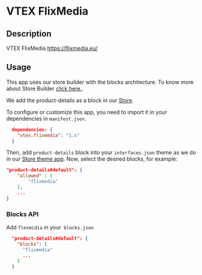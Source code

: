 # VTEX FlixMedia

## Description
VTEX FlixMedia
https://flixmedia.eu/

## Usage

This app uses our store builder with the blocks architecture. To know more about Store Builder [click here.](https://help.vtex.com/en/tutorial/understanding-storebuilder-and-stylesbuilder#structuring-and-configuring-our-store-with-object-object).

We add the product-details as a block in our [Store](https://github.com/vtex-apps/store/blob/master/store/interfaces.json).

To configure or customize this app, you need to import it in your dependencies in `manifest.json`.

```json
  dependencies: {
    "vtex.flixmedia": "1.x"
  }
```

Then, add `product-details` block into your `interfaces.json` theme as we do in our [Store theme app](https://github.com/vtex-apps/store-theme/blob/master/store/blocks.json).
Now, select the desired blocks, for example:

```json
"product-details#default": {
    "allowed" : [
        "flixmedia"
    ],
    ...
}
```

### Blocks API

Add `flexmidia` in your` blocks.json`

```json
  "product-details#default": {
    "blocks": [
      "flixmedia"
      ...
    ]
  }
```